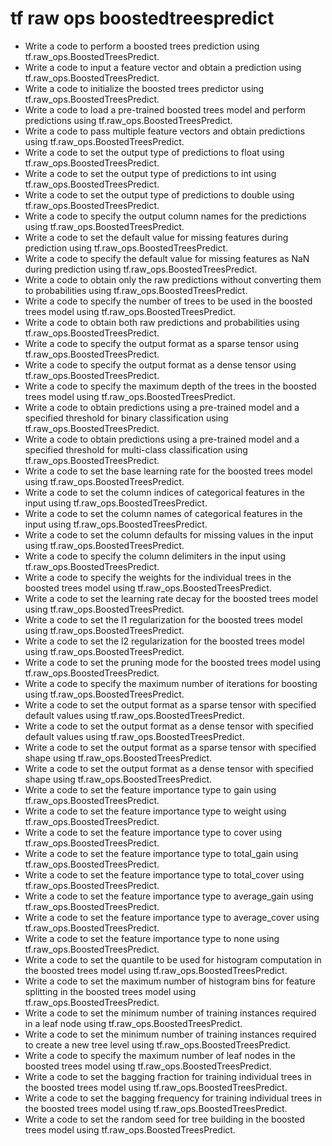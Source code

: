 # tf raw ops boostedtreespredict

- Write a code to perform a boosted trees prediction using tf.raw_ops.BoostedTreesPredict.
- Write a code to input a feature vector and obtain a prediction using tf.raw_ops.BoostedTreesPredict.
- Write a code to initialize the boosted trees predictor using tf.raw_ops.BoostedTreesPredict.
- Write a code to load a pre-trained boosted trees model and perform predictions using tf.raw_ops.BoostedTreesPredict.
- Write a code to pass multiple feature vectors and obtain predictions using tf.raw_ops.BoostedTreesPredict.
- Write a code to set the output type of predictions to float using tf.raw_ops.BoostedTreesPredict.
- Write a code to set the output type of predictions to int using tf.raw_ops.BoostedTreesPredict.
- Write a code to set the output type of predictions to double using tf.raw_ops.BoostedTreesPredict.
- Write a code to specify the output column names for the predictions using tf.raw_ops.BoostedTreesPredict.
- Write a code to set the default value for missing features during prediction using tf.raw_ops.BoostedTreesPredict.
- Write a code to specify the default value for missing features as NaN during prediction using tf.raw_ops.BoostedTreesPredict.
- Write a code to obtain only the raw predictions without converting them to probabilities using tf.raw_ops.BoostedTreesPredict.
- Write a code to specify the number of trees to be used in the boosted trees model using tf.raw_ops.BoostedTreesPredict.
- Write a code to obtain both raw predictions and probabilities using tf.raw_ops.BoostedTreesPredict.
- Write a code to specify the output format as a sparse tensor using tf.raw_ops.BoostedTreesPredict.
- Write a code to specify the output format as a dense tensor using tf.raw_ops.BoostedTreesPredict.
- Write a code to specify the maximum depth of the trees in the boosted trees model using tf.raw_ops.BoostedTreesPredict.
- Write a code to obtain predictions using a pre-trained model and a specified threshold for binary classification using tf.raw_ops.BoostedTreesPredict.
- Write a code to obtain predictions using a pre-trained model and a specified threshold for multi-class classification using tf.raw_ops.BoostedTreesPredict.
- Write a code to set the base learning rate for the boosted trees model using tf.raw_ops.BoostedTreesPredict.
- Write a code to set the column indices of categorical features in the input using tf.raw_ops.BoostedTreesPredict.
- Write a code to set the column names of categorical features in the input using tf.raw_ops.BoostedTreesPredict.
- Write a code to set the column defaults for missing values in the input using tf.raw_ops.BoostedTreesPredict.
- Write a code to specify the column delimiters in the input using tf.raw_ops.BoostedTreesPredict.
- Write a code to specify the weights for the individual trees in the boosted trees model using tf.raw_ops.BoostedTreesPredict.
- Write a code to set the learning rate decay for the boosted trees model using tf.raw_ops.BoostedTreesPredict.
- Write a code to set the l1 regularization for the boosted trees model using tf.raw_ops.BoostedTreesPredict.
- Write a code to set the l2 regularization for the boosted trees model using tf.raw_ops.BoostedTreesPredict.
- Write a code to set the pruning mode for the boosted trees model using tf.raw_ops.BoostedTreesPredict.
- Write a code to specify the maximum number of iterations for boosting using tf.raw_ops.BoostedTreesPredict.
- Write a code to set the output format as a sparse tensor with specified default values using tf.raw_ops.BoostedTreesPredict.
- Write a code to set the output format as a dense tensor with specified default values using tf.raw_ops.BoostedTreesPredict.
- Write a code to set the output format as a sparse tensor with specified shape using tf.raw_ops.BoostedTreesPredict.
- Write a code to set the output format as a dense tensor with specified shape using tf.raw_ops.BoostedTreesPredict.
- Write a code to set the feature importance type to gain using tf.raw_ops.BoostedTreesPredict.
- Write a code to set the feature importance type to weight using tf.raw_ops.BoostedTreesPredict.
- Write a code to set the feature importance type to cover using tf.raw_ops.BoostedTreesPredict.
- Write a code to set the feature importance type to total_gain using tf.raw_ops.BoostedTreesPredict.
- Write a code to set the feature importance type to total_cover using tf.raw_ops.BoostedTreesPredict.
- Write a code to set the feature importance type to average_gain using tf.raw_ops.BoostedTreesPredict.
- Write a code to set the feature importance type to average_cover using tf.raw_ops.BoostedTreesPredict.
- Write a code to set the feature importance type to none using tf.raw_ops.BoostedTreesPredict.
- Write a code to set the quantile to be used for histogram computation in the boosted trees model using tf.raw_ops.BoostedTreesPredict.
- Write a code to set the maximum number of histogram bins for feature splitting in the boosted trees model using tf.raw_ops.BoostedTreesPredict.
- Write a code to set the minimum number of training instances required in a leaf node using tf.raw_ops.BoostedTreesPredict.
- Write a code to set the minimum number of training instances required to create a new tree level using tf.raw_ops.BoostedTreesPredict.
- Write a code to specify the maximum number of leaf nodes in the boosted trees model using tf.raw_ops.BoostedTreesPredict.
- Write a code to set the bagging fraction for training individual trees in the boosted trees model using tf.raw_ops.BoostedTreesPredict.
- Write a code to set the bagging frequency for training individual trees in the boosted trees model using tf.raw_ops.BoostedTreesPredict.
- Write a code to set the random seed for tree building in the boosted trees model using tf.raw_ops.BoostedTreesPredict.
